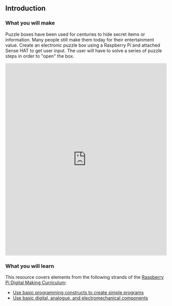 ## Introduction

### What you will make
Puzzle boxes have been used for centuries to hide secret items or information. Many people still make them today for their entertainment value. Create an electronic puzzle box using a Raspberry Pi and attached Sense HAT to get user input. The user will have to solve a series of puzzle steps in order to "open" the box.

<iframe src="https://trinket.io/embed/python/f850ca183b?outputOnly=true&start=result" width="100%" height="600" frameborder="0" marginwidth="0" marginheight="0" allowfullscreen></iframe>

### What you will learn

This resource covers elements from the following strands of the [Raspberry Pi Digital Making Curriculum](https://www.raspberrypi.org/curriculum/):

- [Use basic programming constructs to create simple programs](https://www.raspberrypi.org/curriculum/programming/creator)
- [Use basic digital, analogue, and electromechanical components](https://www.raspberrypi.org/curriculum/physical-computing/creator)

